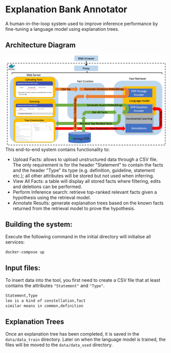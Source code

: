 # Explanation Bank Annotator

A human-in-the-loop system used to improve inference performance by fine-tuning a language model using explanation trees.

## Architecture Diagram
![Architecture Diagram](docscr/Explanation_Bank_Annotator_Architecture.jpg)
This end-to-end system contains functionality to:
* Upload Facts: allows to upload unstructured data through a CSV file. The only requirement is for the header "Statement" to contain the facts and the header "Type" its type (e.g. definition, guideline, statement etc.); all other attributes will be stored but not used when inferring.
* View All Facts: a table will display all stored facts where filtering, edits and deletions can be performed.
* Perform Inference search: retrieve top-ranked relevant facts given a hypothesis using the retrieval model.
* Annotate Results: generate explanation trees based on the known facts returned from the retrieval model to prove the hypothesis.

##  Building the system:
Execute the following command in the initial directory will initialise all services:
```
docker-compose up
```

##  Input files:
To insert data into the tool, you first need to create a CSV file that at least contains the attributes `"Statement"` and `"Type"`.
```
Statement,Type
leo is a kind of constellation,fact
similar means in common,definition
```

##  Explanation Trees
Once an explanation tree has been completed, it is saved in the `data/data_train` directory. Later on when the language model is trained, the files will be moved to the `data/data_used`  directory.